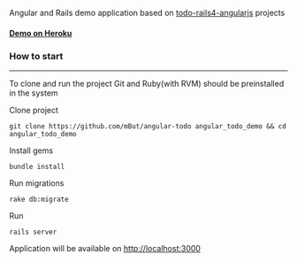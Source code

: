Angular and Rails demo application based on [todo-rails4-angularjs](https://github.com/mkwiatkowski/todo-rails4-angularjs) projects

#### [Demo on Heroku](http://floating-basin-2810.herokuapp.com/)

### How to start
-------
To clone and run the project Git and Ruby(with RVM) should be preinstalled in the system

Clone project

```
git clone https://github.com/mBut/angular-todo angular_todo_demo && cd angular_todo_demo
```

Install gems

```
bundle install
```


Run migrations

```
rake db:migrate
```

Run

```
rails server
```

Application will be available on [http://localhost:3000](http://localhost:3000)
